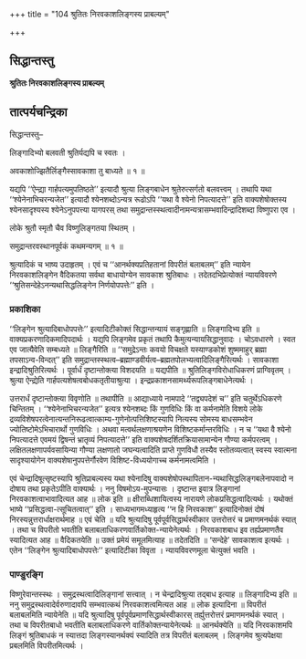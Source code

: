 +++
title = "104 श्रुतितः निरवकाशलिङ्गस्य प्राबल्यम्"

+++


## सिद्धान्तस्तु

**श्रुतितः निरवकाशलिङ्गस्य प्राबल्यम्**

## **तात्पर्यचन्द्रिका**

सिद्धान्तस्तु–

लिङ्गादिभ्यो बलवती श्रुतिर्यद्यपि च स्वतः ।

अवकाशोज्झितैर्लिङ्गैस्सावकाशा तु बाध्यते ॥ १ ॥

यद्यपि ‘‘ऐन्द्य्रा गार्हपत्यमुपतिष्ठते’’ इत्यादौ श्रुत्या लिङ्गबाधेन श्रुतेरुत्सर्गतो बलवत्त्वम् । तथापि यथा ‘‘श्येनेनाभिचरन्यजेत’’ इत्यादौ श्येनशब्दोऽन्यत्र रूढोऽपि ‘‘यथा वै श्येनो निपत्यादत्ते’’ इति वाक्यशेषोक्तस्य श्येनसादृश्यस्य श्येनेऽनुपपत्त्या यागपरस् तथा समुद्रान्तस्स्थत्वादीनामन्यत्रासम्भवादिन्द्रादिशब्दा विष्णुपरा एव ।

लोके श्रुतौ स्मृतौ चैव विष्णुलिङ्गतया स्थितम् ।

समुद्रान्तरवस्थानपूर्वकं कथमन्यगम् ॥ १ ॥

श्रुत्यादिकं च भाष्य उदाहृतम् । एवं च ‘‘आनर्थक्यप्रतिहतानां विपरीतं बलाबलम्’’ इति न्यायेन निरवकाशलिङ्गेन वैदिकतया सर्वथा बाधायोग्येन सावकाश श्रुतिबाधः । तदेतदभिप्रेत्योक्तं न्यायविवरणे ‘‘श्रुतिसन्देहेऽनन्यथासिद्धलिङ्गेन निर्णयोपपत्तेः’’ इति ।

### **प्रकाशिका**

‘‘लिङ्गेन श्रुत्यादिबाधोपपत्तेः’’ इत्यादिटीकोक्तं सिद्धान्तन्यायं सङ्गृह्णाति ॥ लिङ्गादिभ्य इति ॥ वाक्यप्रकरणादिकमादिपदार्थः । यद्यपि लिङ्गमेव प्रकृतं तथापि कैमुत्यन्यायसिद्धानुवादः । चोऽवधारणे । स्वत एव जात्यैवेति सम्बध्यते ॥ लिङ्गैरिति ॥ ‘‘समुद्रेऽन्तः कवयो विचक्षते यस्याण्डकोशं शुष्ममाहुर् ब्रह्मा तपसाऽन्व-विन्दत्’’ इति समुद्रान्तस्स्थत्व–ब्रह्माण्डवीर्यत्व–ब्रह्मतपोलभ्यत्वादिलिङ्गैरित्यर्थः । सावकाशा इन्द्रादिश्रुतिरित्यर्थः । पूर्वार्धं दृष्टान्तोक्त्या विशदयति ॥ यद्यपीति ॥ श्रुतिलिङ्गविरोधाधिकरणं प्राग्विवृतम् । श्रुत्या ऐन्द्य्रेति गार्हपत्यशेषत्वबोधकतृतीयाश्रुत्या । इन्द्रप्रकाशनसामर्थ्यरूपलिङ्गबाधेनेत्यर्थः ।

उत्तरार्धं दृष्टान्तोक्त्या विवृणोति ॥ तथापीति ॥ आद्याध्याये नामपादे ‘‘तद्व्यपदेशं च’’ इति चतुर्थेऽधिकरणे चिन्तितम् । ‘‘श्येनेनाभिचरन्यजेत’’ इत्यत्र श्येनशब्दः किं गुणविधिः किं वा कर्मनामेति विशये लोके द्रव्यविशेषपरत्वेनात्यन्तनिरूढत्वात्काम्य-गुणेनोत्पत्तिशिष्टस्यापि नित्यस्य सोमस्य बाधसम्भवेन ज्योतिष्टोमेऽभिचारार्थो गुणविधिः । अथवा मत्वर्थलक्षणाश्रयणेन विशिष्टकर्मान्तरविधिः । न च ‘‘यथा वै श्येनो निपत्यादत्ते एवमयं द्विषन्तं भ्रातृव्यं निपत्यादत्ते’’ इति वाक्यशेषदर्शितक्रियासामान्येन गौण्या कर्मपरत्वम् । लक्षितलक्षणापर्यवसायिन्या गौण्या लक्षणातो जघन्यत्वादिति प्राप्ते गुणविधौ तस्यैव स्तोतव्यत्वात् स्वस्य स्वात्मना सादृश्यायोगेन वाक्यशेषानुपपत्तेर्गौरवेण विशिष्ट-विध्ययोगाच्च कर्मनामत्वमिति ।

एवं चेन्द्रादिषूत्सृष्टस्यापि श्रुतिप्राबल्यस्य यथा श्येनादिषु वाक्यशेषोपस्थापितान-न्यथासिद्धलिङ्गबलेनापवादो न दोषाय तथा प्रकृतेऽपीति वाक्यार्थः । ननु विषमोऽय-मुपन्यासः । दृष्टान्त इवात्र लिङ्गानां निरवकाशत्वाभावादित्यत आह ॥ लोक इति ॥ क्षीराब्धिशायित्वस्य नारायणे लोकप्रसिद्धत्वादित्यर्थः । यथोक्तं भाष्ये ‘‘प्रसिद्धत्वा-त्सूचितत्वात्’’ इति । साध्यभागमध्याहृत्य ‘‘न हि निरवकाश’’ इत्यादिनोक्तं दोषं निरस्यन्नुत्तरार्धाक्षरार्थमाह ॥ एवं चेति ॥ यदि श्रुत्यादिषु पूर्वपूर्वसिद्धार्थस्वीकार उत्तरोत्तरं च प्रमाणमनर्थकं स्यात् । तथा च विपरीतो भवतीति बलाबलाधिकरणवार्तिकोक्त-न्यायेनेत्यर्थः । निरवकाशबाध इव तर्ह्यप्रमाणतैव स्यादित्यत आह ॥ वैदिकतयेति ॥ उक्तं प्रमेयं समूलमित्याह ॥ तदेतदिति ॥ ‘सन्देहे’ सावकाशत्व इत्यर्थः । एतेन ‘‘लिङ्गेन श्रुत्यादिबाधोपपत्तेः’’ इत्यादिटीका विवृता । न्यायविवरणमूला चेत्युक्तं भवति ।

### **पाण्डुरङ्गि**

विष्णुरेवान्तस्स्थः । समुद्रस्थत्वादिलिङ्गानां सत्त्वात् । न चेन्द्रादिश्रुत्या तद्बाध इत्याह ॥ लिङ्गादिभ्य इति ॥ ननु समुद्रस्थत्वादेर्वरुणादावपि सम्भवात्कथं निरवकाशत्वमित्यत आह ॥ लोक इत्यादिना ॥ विपरीतं बलाबलमिति न्यायेनेति ॥ यदि श्रुत्यादिषु पूर्वपूर्वप्रमाणसिद्धार्थस्वीकारस् तर्ह्युत्तरोत्तरं प्रमाणमनर्थकं स्यात् । तथा च विपरीतबाधो भवतीति बलाबलाधिकरणे वार्तिकोक्तन्यायेनेत्यर्थः ॥ आनर्थक्येति ॥ यदि निरवकाशमपि लिङ्गं श्रुतिबाधकं न स्यात्तदा लिङ्गस्यानर्थक्यं स्यादिति तत्र विपरीतं बलाबलम् । लिङ्गमेव श्रुत्यपेक्षया प्रबलमिति विपरीतमित्यर्थः ।

